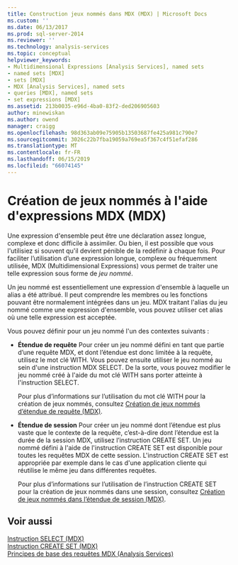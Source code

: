 ```yaml
---
title: Construction jeux nommés dans MDX (MDX) | Microsoft Docs
ms.custom: ''
ms.date: 06/13/2017
ms.prod: sql-server-2014
ms.reviewer: ''
ms.technology: analysis-services
ms.topic: conceptual
helpviewer_keywords:
- Multidimensional Expressions [Analysis Services], named sets
- named sets [MDX]
- sets [MDX]
- MDX [Analysis Services], named sets
- queries [MDX], named sets
- set expressions [MDX]
ms.assetid: 213b0035-e96d-4ba0-83f2-ded206905603
author: minewiskan
ms.author: owend
manager: craigg
ms.openlocfilehash: 98d363ab09e75905b13503687fe425a981c790e7
ms.sourcegitcommit: 3026c22b7fba19059a769ea5f367c4f51efaf286
ms.translationtype: MT
ms.contentlocale: fr-FR
ms.lasthandoff: 06/15/2019
ms.locfileid: "66074145"
---
```

# <a name="building-named-sets-in-mdx-mdx"></a>Création de jeux nommés à l'aide d'expressions MDX (MDX)
  Une expression d'ensemble peut être une déclaration assez longue, complexe et donc difficile à assimiler. Ou bien, il est possible que vous l'utilisiez si souvent qu'il devient pénible de la redéfinir à chaque fois. Pour faciliter l’utilisation d’une expression longue, complexe ou fréquemment utilisée, MDX (Multidimensional Expressions) vous permet de traiter une telle expression sous forme de *jeu nommé*.  
  
 Un jeu nommé est essentiellement une expression d'ensemble à laquelle un alias a été attribué. Il peut comprendre les membres ou les fonctions pouvant être normalement intégrées dans un jeu. MDX traitant l'alias du jeu nommé comme une expression d'ensemble, vous pouvez utiliser cet alias où une telle expression est acceptée.  
  
 Vous pouvez définir pour un jeu nommé l'un des contextes suivants :  
  
-   **Étendue de requête** Pour créer un jeu nommé défini en tant que partie d’une requête MDX, et dont l’étendue est donc limitée à la requête, utilisez le mot clé WITH. Vous pouvez ensuite utiliser le jeu nommé au sein d'une instruction MDX SELECT. De la sorte, vous pouvez modifier le jeu nommé créé à l'aide du mot clé WITH sans porter atteinte à l'instruction SELECT.  
  
     Pour plus d’informations sur l’utilisation du mot clé WITH pour la création de jeux nommés, consultez [Création de jeux nommés d’étendue de requête &#40;MDX&#41;](mdx-named-sets-creating-query-scoped-named-sets.md).  
  
-   **Étendue de session** Pour créer un jeu nommé dont l’étendue est plus vaste que le contexte de la requête, c’est-à-dire dont l’étendue est la durée de la session MDX, utilisez l’instruction CREATE SET. Un jeu nommé défini à l'aide de l'instruction CREATE SET est disponible pour toutes les requêtes MDX de cette session. L'instruction CREATE SET est appropriée par exemple dans le cas d'une application cliente qui réutilise le même jeu dans différentes requêtes.  
  
     Pour plus d’informations sur l’utilisation de l’instruction CREATE SET pour la création de jeux nommés dans une session, consultez [Création de jeux nommés dans l’étendue de session &#40;MDX&#41;](mdx-named-sets-creating-session-scoped-named-sets.md).  
  
## <a name="see-also"></a>Voir aussi  
 [Instruction SELECT &#40;MDX&#41;](/sql/mdx/mdx-data-manipulation-select)   
 [Instruction CREATE SET &#40;MDX&#41;](/sql/mdx/mdx-data-definition-create-set)   
 [Principes de base des requêtes MDX &#40;Analysis Services&#41;](mdx-query-fundamentals-analysis-services.md)  
  
  
